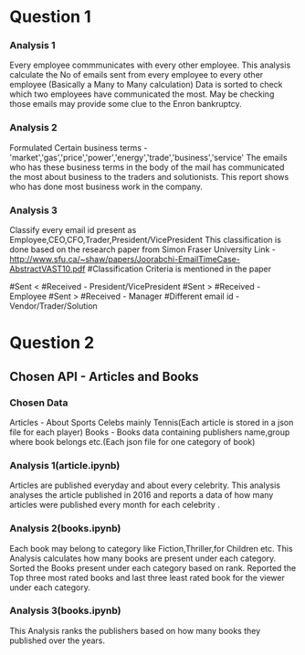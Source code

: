 
# Question 1


### Analysis 1 

Every employee commmunicates with every other employee. This analysis calculate the No of emails sent from every employee to every other employee (Basically a Many to Many calculation) Data is sorted to check which two employees have communicated the most. May be checking those emails may provide some clue to the Enron bankruptcy.


### Analysis 2 

Formulated Certain business terms - 'market','gas','price','power','energy','trade','business','service'
The emails who has these business terms in the body of the mail has communicated the most about business to the traders
and solutionists. This report shows who has done most business work in the company.


### Analysis 3

Classify every email id present as Employee,CEO,CFO,Trader,President/VicePresident
This classification is done based on the research paper from Simon Fraser University
Link - http://www.sfu.ca/~shaw/papers/Joorabchi-EmailTimeCase-AbstractVAST10.pdf
#Classification Criteria is mentioned in the paper
  
  #Sent < #Received - President/VicePresident
  #Sent > #Received - Employee
  #Sent > #Received - Manager
  #Different email id - Vendor/Trader/Solution
  
 

# Question 2

## Chosen API - Articles and Books

### Chosen Data

Articles - About Sports Celebs mainly Tennis(Each article is stored in a json file for each player)
Books - Books data containing publishers name,group where book belongs etc.(Each json file for one category of book)

### Analysis 1(article.ipynb)

Articles are published everyday and about every celebrity. This analysis analyses the article published in 2016
and reports a data of how many articles were published every month for each  celebrity .


### Analysis 2(books.ipynb)

Each book may belong to category like Fiction,Thriller,for Children etc.
This Analysis calculates how many books are present under each category.
Sorted the Books present under each category based on rank.
Reported the Top three most rated books and last three least rated book for the viewer under each category.


### Analysis 3(books.ipynb)

This Analysis ranks  the publishers based on how many books they published over the years.









